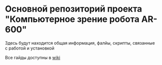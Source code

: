 # Основной репозиторий проекта "Компьютерное зрение робота AR-600"
Здесь будут находится общая информация, фалйы, скрипты, связанные
с работой и установкой

Все гайды доступны в [wiki](https://github.com/AR600Vision/robot_vision_home/wiki)
